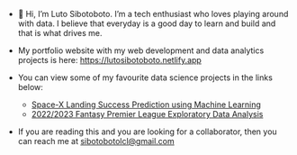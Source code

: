 - 👋 Hi, I’m Luto Sibotoboto. I’m a tech enthusiast who loves playing around with data. I believe that everyday is a good day to learn and build and that is what drives me. 

- My portfolio website with my web development and data analytics projects is here: <https://lutosibotoboto.netlify.app>

- You can view some of my favourite data science projects in the links below:

  - [Space-X Landing Success Prediction using Machine Learning](https://github.com/withouttheh/spaceX-landing-success-prediction)
  - [2022/2023 Fantasy Premier League Exploratory Data Analysis](https://github.com/withouttheh/fantasy-premier-league-analysis-22-23)

- If you are reading this and you are looking for a collaborator, then you can reach me at <sibotobotolcl@gmail.com>
<!---
withouttheh/withouttheh is a ✨ special ✨ repository because its `README.md` (this file) appears on your GitHub profile.
You can click the Preview link to take a look at your changes.
--->
